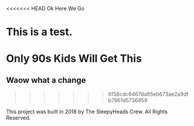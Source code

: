 <<<<<<< HEAD
Ok Here We Go

This is a test.
=======
# Only 90s Kids Will Get This

## Waow what a change
>>>>>>> 6f58cdc6467da65eb673ae2a9dfb7961d5736959


This project was built in 2018 by The SleepyHeads Crew. All Rights Reserved.